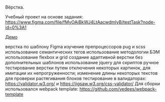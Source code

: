 Вёрстка.

Учебный проект на основе задания: https://www.figma.com/file/fMyOAiBkWJ4LtAacwdmIyB/testTask?node-id=0%3A1

[Демо](https://mich-man.ru/projects/hely-fly-pages/)

верстка по шаблону Figma
изучение препроцессоров pug и scss
использование семантических тегов
использование методологии БЭМ
использование flexbox и grid
создание адаптивной верстки без дополнительных шаблонов
использование jquery для скриптов
ручное тестирование верстки путем отключения некоторых картинок, для имитации их непрогруженности; изменение длины некоторых текстов для проверки растягивания блоков
тестирование в валидаторах: https://validator.w3.org/ и https://jigsaw.w3.org/css-validator/
Для сборки использовался webpack template: https://github.com/vedees/webpack-template
